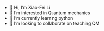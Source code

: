 - 👋 Hi, I’m Xiao-Fei Li
- 👀 I’m interested in Quantum mechanics
- 🌱 I’m currently learning python
- 💞️ I’m looking to collaborate on teaching QM

<!---
xfli376/xfli376 is a ✨ special ✨ repository because its `README.md` (this file) appears on your GitHub profile.
You can click the Preview link to take a look at your changes.
--->
